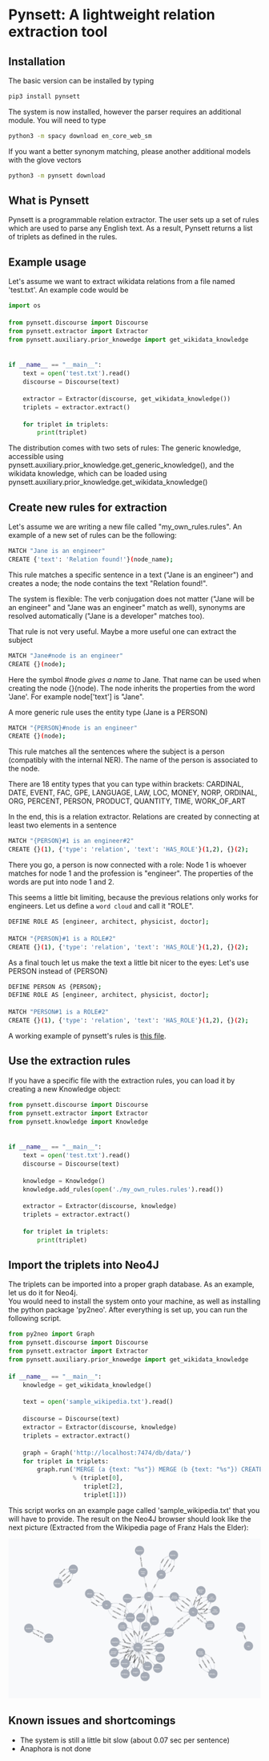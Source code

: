 Pynsett: A lightweight relation extraction tool
===============================================

Installation
------------

The basic version can be installed by typing
```bash
pip3 install pynsett
```

The system is now installed, however the parser requires an additional module. You will need to type
```bash
python3 -m spacy download en_core_web_sm
```

If you want a better synonym matching, please another additional models with the glove vectors
```bash
python3 -m pynsett download
```

What is Pynsett
---------------

Pynsett is a programmable relation extractor. 
The user sets up a set of rules which are used to parse any English text. 
As a result, Pynsett returns a list of triplets as defined in the rules.


Example usage
-------------

Let's assume we want to extract wikidata relations from a file named 'test.txt'.
An example code would be

```python
import os

from pynsett.discourse import Discourse
from pynsett.extractor import Extractor
from pynsett.auxiliary.prior_knowedge import get_wikidata_knowledge


if __name__ == "__main__":
    text = open('test.txt').read()
    discourse = Discourse(text)

    extractor = Extractor(discourse, get_wikidata_knowledge())
    triplets = extractor.extract()

    for triplet in triplets:
        print(triplet)
```

The distribution comes with two sets of rules: The generic knowledge, accessible using
pynsett.auxiliary.prior_knowledge.get_generic_knowledge(), and the wikidata knowledge, which
can be loaded using pynsett.auxiliary.prior_knowledge.get_wikidata_knowledge()


Create new rules for extraction
-------------------------------

Let's assume we are writing a new file called "my_own_rules.rules".
An example of a new set of rules can be the following:

```bash
MATCH "Jane is an engineer"
CREATE {'text': 'Relation found!'}(node_name);
```

This rule matches a specific sentence in a text ("Jane is an engineer") and creates a node;
the node contains the text "Relation found!".

The system is flexible: The verb conjugation does not matter
("Jane will be an engineer" and "Jane was an engineer" match as well), synonyms
are resolved automatically ("Jane is a developer" matches too).

That rule is not very useful. Maybe a more useful one can extract the subject
```bash
MATCH "Jane#node is an engineer"
CREATE {}(node);
```

Here the symbol #node _gives a name_ to Jane. That name can be used when creating the node {}(node).
The node inherits the properties from the word 'Jane'. For example node['text'] is "Jane".

A more generic rule uses the entity type (Jane is a PERSON)

```bash
MATCH "{PERSON}#node is an engineer"
CREATE {}(node);
```

This rule matches all the sentences where the subject is a person (compatibly with the internal
NER). The name of the person is associated to the node.

There are 18 entity types that you can type within brackets:
CARDINAL, DATE, EVENT, FAC, GPE, LANGUAGE, LAW, LOC, MONEY, NORP, ORDINAL,
ORG, PERCENT, PERSON, PRODUCT, QUANTITY, TIME, WORK_OF_ART


In the end, this is a relation extractor. Relations are created by connecting at least
two elements in a sentence

```bash
MATCH "{PERSON}#1 is an engineer#2"
CREATE {}(1), {'type': 'relation', 'text': 'HAS_ROLE'}(1,2), {}(2);
```

There you go, a person is now connected with a role: Node 1 is whoever matches for node 1 and
the profession is "engineer". The properties of the words are put into node 1 and 2.

This seems a little bit limiting, because the previous relations only works for engineers.
Let us define a `word cloud` and call it "ROLE".

```bash
DEFINE ROLE AS [engineer, architect, physicist, doctor];

MATCH "{PERSON}#1 is a ROLE#2"
CREATE {}(1), {'type': 'relation', 'text': 'HAS_ROLE'}(1,2), {}(2);
```

As a final touch let us make the text a little bit nicer to the eyes: Let's use PERSON instead
of {PERSON}

```bash
DEFINE PERSON AS {PERSON};
DEFINE ROLE AS [engineer, architect, physicist, doctor];

MATCH "PERSON#1 is a ROLE#2"
CREATE {}(1), {'type': 'relation', 'text': 'HAS_ROLE'}(1,2), {}(2);
```

A working example of pynsett's rules is [this file](https://github.com/fractalego/pynsett/blob/master/pynsett/rules/wikidata.rules).


Use the extraction rules
------------------------

If you have a specific file with the extraction rules, you can load it by creating a new
Knowledge object:

```python
from pynsett.discourse import Discourse
from pynsett.extractor import Extractor
from pynsett.knowledge import Knowledge


if __name__ == "__main__":
    text = open('test.txt').read()
    discourse = Discourse(text)

    knowledge = Knowledge()
    knowledge.add_rules(open('./my_own_rules.rules').read())

    extractor = Extractor(discourse, knowledge)
    triplets = extractor.extract()

    for triplet in triplets:
        print(triplet)
```

Import the triplets into Neo4J
------------------------------

The triplets can be imported into a proper graph database. As an example, let us do it for Neo4j.  
You would need to install the system onto your machine, as well as installing the python package 
'py2neo'. After everything is set up, you can run the following script.

```python
from py2neo import Graph
from pynsett.discourse import Discourse
from pynsett.extractor import Extractor
from pynsett.auxiliary.prior_knowedge import get_wikidata_knowledge

if __name__ == "__main__":
    knowledge = get_wikidata_knowledge()

    text = open('sample_wikipedia.txt').read()

    discourse = Discourse(text)
    extractor = Extractor(discourse, knowledge)
    triplets = extractor.extract()

    graph = Graph('http://localhost:7474/db/data/')
    for triplet in triplets:
        graph.run('MERGE (a {text: "%s"}) MERGE (b {text: "%s"}) CREATE (a)-[:%s]->(b)'
                  % (triplet[0],
                     triplet[2],
                     triplet[1]))

```

This script works on an example page called 'sample_wikipedia.txt' that you will have to provide. The result 
on the Neo4J browser should look like the next picture (Extracted from the Wikipedia page of Franz Hals the Elder):

![Extracted triplets from the Wikipedia page of Franz Hals the Elder](images/franz_hans_the_elder.png)


Known issues and shortcomings
-----------------------------

* The system is still a little bit slow (about 0.07 sec per sentence)
* Anaphora is not done 